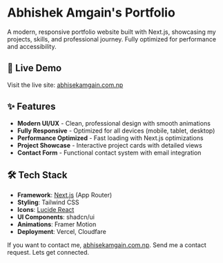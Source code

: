 # Abhishek Amgain's Portfolio
A modern, responsive portfolio website built with Next.js, showcasing my projects, skills, and professional journey. Fully optimized for performance and accessibility.

## 🚀 Live Demo
Visit the live site: [abhisekamgain.com.np](https://abhisekamgain.com.np)

## ✨ Features
- **Modern UI/UX** - Clean, professional design with smooth animations
- **Fully Responsive** - Optimized for all devices (mobile, tablet, desktop)
- **Performance Optimized** - Fast loading with Next.js optimizations
- **Project Showcase** - Interactive project cards with detailed views
- **Contact Form** - Functional contact system with email integration

## 🛠 Tech Stack
- **Framework**: [Next.js](https://nextjs.org/) (App Router)
- **Styling**: Tailwind CSS
- **Icons**: [Lucide React](https://lucide.dev/)
- **UI Components**: shadcn/ui
- **Animations**: Framer Motion
- **Deployment**: Vercel, Cloudfare

If you want to contact me, [abhisekamgain.com.np](https://abhisekamgain.com.np).
Send me a contact request. Lets get connected.
